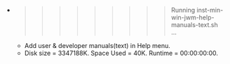 * >>>>>>>>> Running inst-min-win-jwm-help-manuals-text.sh ...
  * Add user & developer manuals(text) in Help menu.
  * Disk size = 3347188K. Space Used = 40K. Runtime = 00:00:00:00.
